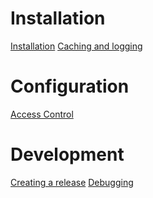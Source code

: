 Installation
============

[Installation](docs/installation.md)
[Caching and logging](docs/caching-and-logging.md)

Configuration
=============

[Access Control](docs/access-control.md)

Development
==============

[Creating a release](docs/creating-a-release.md)
[Debugging](docs/debugging.md)
